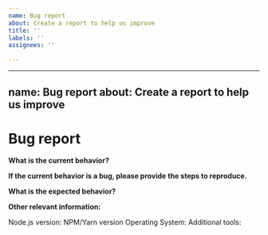 ```yaml
---
name: Bug report
about: Create a report to help us improve
title: ''
labels: ''
assignees: ''

---
```


---
name: Bug report
about: Create a report to help us improve
---

<!-- Please don't delete this template because we'll close your issue -->
<!-- Before creating an issue please make sure you are using the latest version of the starter. -->
<!-- This project is starter project using Gatsby and NetlifyCMS in it, if you think the issue can originate from upstream then please report it-->
# Bug report

<!-- Please ask questions on Spectrum for Gatsby questions or the Gitter channel for NetlifyCMS. -->
<!-- https://spectrum.chat/?t=da07ec65-96f9-41be-baf0-0271b5b772ef -->
<!-- https://gitter.im/netlify/NetlifyCMS -->
<!-- Issues which contain questions or support requests will be closed. -->

**What is the current behavior?**


**If the current behavior is a bug, please provide the steps to reproduce.**


<!-- A great way to do this is to provide your configuration via a GitHub repository -->
<!-- The most helpful is a minimal reServiceion with instructions on how to reproduce -->
<!-- Please only add small code snippets directly into this issue -->
<!-- https://gist.github.com is a good place for longer code snippets -->
<!-- If your issue is caused by a plugin or loader, please create an issue on the loader/plugin repository instead -->

**What is the expected behavior?**


<!-- "It should work" is not a helpful explanation -->
<!-- Explain exactly how it should behave -->

**Other relevant information:**

<!--Run `gatsby info --clipboard` in your project directory and paste the output here. Not working? You may need to update your global gatsby-cli - `npm install -g gatsby-cli` -->

Node.js version: 
NPM/Yarn version
Operating System: 
Additional tools:
